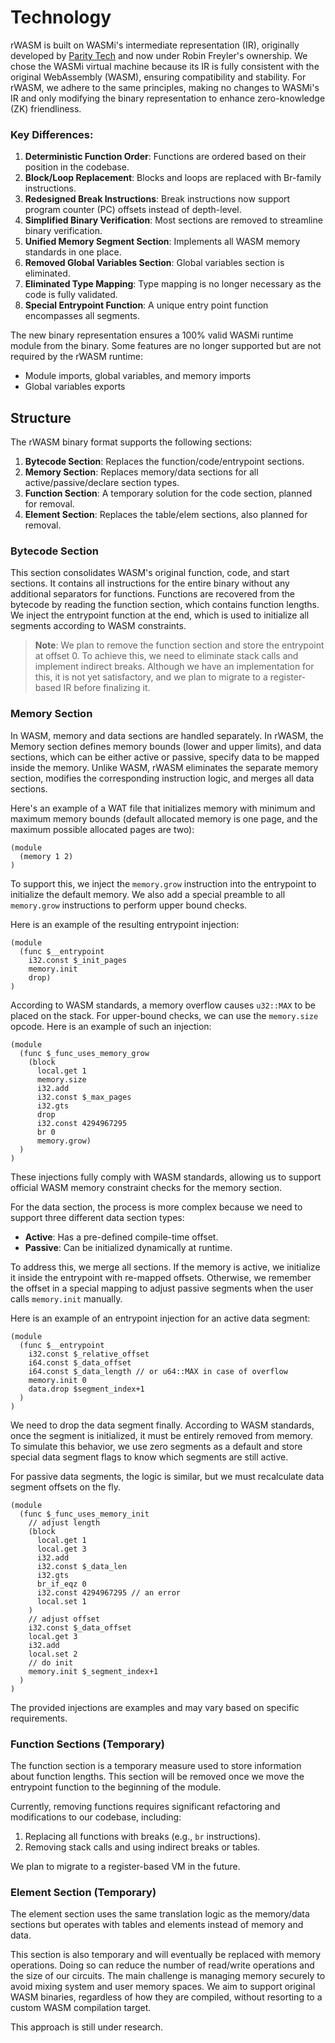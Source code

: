 # Technology

rWASM is built on WASMi's intermediate representation (IR),
originally developed by [Parity Tech](https://github.com/wasmi-labs/wasmi) and now under Robin Freyler's ownership.
We chose the WASMi virtual machine because its IR is fully consistent with the original WebAssembly (WASM),
ensuring compatibility and stability.
For rWASM, we adhere to the same principles,
making no changes to WASMi's IR and only modifying the binary representation to enhance zero-knowledge
(ZK) friendliness.

### Key Differences:

1. **Deterministic Function Order**: Functions are ordered based on their position in the codebase.
2. **Block/Loop Replacement**: Blocks and loops are replaced with Br-family instructions.
3. **Redesigned Break Instructions**: Break instructions now support program counter (PC) offsets instead of depth-level.
4. **Simplified Binary Verification**: Most sections are removed to streamline binary verification.
5. **Unified Memory Segment Section**: Implements all WASM memory standards in one place.
6. **Removed Global Variables Section**: Global variables section is eliminated.
7. **Eliminated Type Mapping**: Type mapping is no longer necessary as the code is fully validated.
8. **Special Entrypoint Function**: A unique entry point function encompasses all segments.

The new binary representation ensures a 100% valid WASMi runtime module from the binary.
Some features are no longer supported but are not required by the rWASM runtime:

- Module imports, global variables, and memory imports
- Global variables exports

## Structure

The rWASM binary format supports the following sections:

1. **Bytecode Section**: Replaces the function/code/entrypoint sections.
2. **Memory Section**: Replaces memory/data sections for all active/passive/declare section types.
3. **Function Section**: A temporary solution for the code section, planned for removal.
4. **Element Section**: Replaces the table/elem sections, also planned for removal.

### Bytecode Section

This section consolidates WASM's original function, code, and start sections.
It contains all instructions for the entire binary without any additional separators for functions.
Functions are recovered from the bytecode by reading the function section, which contains function lengths.
We inject the entrypoint function at the end, which is used to initialize all segments according to WASM constraints.

> **Note**: We plan to remove the function section and store the entrypoint at offset 0. To achieve this, we need to eliminate stack calls and implement indirect breaks. Although we have an implementation for this, it is not yet satisfactory, and we plan to migrate to a register-based IR before finalizing it.

### Memory Section

In WASM, memory and data sections are handled separately.
In rWASM, the Memory section defines memory bounds (lower and upper limits), and data sections,
which can be either active or passive, specify data to be mapped inside the memory.
Unlike WASM, rWASM eliminates the separate memory section,
modifies the corresponding instruction logic, and merges all data sections.

Here's an example of a WAT file that initializes memory with minimum and maximum memory bounds
(default allocated memory is one page, and the maximum possible allocated pages are two):

```wat
(module
  (memory 1 2)
)
```

To support this, we inject the `memory.grow` instruction into the entrypoint to initialize the default memory.
We also add a special preamble to all `memory.grow` instructions to perform upper bound checks.

Here is an example of the resulting entrypoint injection:

```wat
(module
  (func $__entrypoint
    i32.const $_init_pages
    memory.init
    drop)
)
```

According to WASM standards, a memory overflow causes `u32::MAX` to be placed on the stack.
For upper-bound checks, we can use the `memory.size` opcode.
Here is an example of such an injection:

```wat
(module
  (func $_func_uses_memory_grow
    (block
      local.get 1
      memory.size
      i32.add
      i32.const $_max_pages
      i32.gts
      drop
      i32.const 4294967295
      br 0
      memory.grow)
  )
)
```

These injections fully comply with WASM standards,
allowing us to support official WASM memory constraint checks for the memory section.

For the data section, the process is more complex because we need to support three different data section types:

- **Active**: Has a pre-defined compile-time offset.
- **Passive**: Can be initialized dynamically at runtime.

To address this, we merge all sections.
If the memory is active, we initialize it inside the entrypoint with re-mapped offsets.
Otherwise,
we remember the offset in a special mapping to adjust passive segments when the user calls `memory.init` manually.

Here is an example of an entrypoint injection for an active data segment:

```wat
(module
  (func $__entrypoint
    i32.const $_relative_offset
    i64.const $_data_offset
    i64.const $_data_length // or u64::MAX in case of overflow
    memory.init 0
    data.drop $segment_index+1
  )
)
```

We need to drop the data segment finally.
According to WASM standards, once the segment is initialized, it must be entirely removed from memory.
To simulate this behavior,
we use zero segments as a default and store special data segment flags to know which segments are still active.

For passive data segments, the logic is similar, but we must recalculate data segment offsets on the fly.

```wat
(module
  (func $_func_uses_memory_init
    // adjust length
    (block
      local.get 1
      local.get 3
      i32.add
      i32.const $_data_len
      i32.gts
      br_if_eqz 0
      i32.const 4294967295 // an error
      local.set 1
    )
    // adjust offset
    i32.const $_data_offset
    local.get 3
    i32.add
    local.set 2
    // do init
    memory.init $_segment_index+1
  )
)
```

The provided injections are examples and may vary based on specific requirements.

### Function Sections (Temporary)

The function section is a temporary measure used to store information about function lengths.
This section will be removed once we move the entrypoint function to the beginning of the module.

Currently, removing functions requires significant refactoring and modifications to our codebase, including:

1. Replacing all functions with breaks (e.g., `br` instructions).
2. Removing stack calls and using indirect breaks or tables.

We plan to migrate to a register-based VM in the future.

### Element Section (Temporary)

The element section uses the same translation logic as the memory/data sections
but operates with tables and elements instead of memory and data.

This section is also temporary and will eventually be replaced with memory operations.
Doing so can reduce the number of read/write operations and the size of our circuits.
The main challenge is managing memory securely to avoid mixing system and user memory spaces.
We aim to support original WASM binaries, regardless of how they are compiled,
without resorting to a custom WASM compilation target.

This approach is still under research.